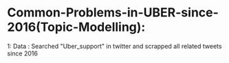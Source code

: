 # Common-Problems-in-UBER-since-2016(Topic-Modelling):

1: Data : Searched "Uber_support" in twitter and scrapped all related tweets since 2016

